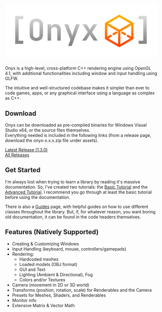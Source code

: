 # ![Onyx Logo](logo.png)
Onyx is a high-level, cross-platform C++ rendering engine using OpenGL 4.1, with additional functionalities including window and input handling using GLFW.  

The intuitive and well-structured codebase makes it simpler than ever to code games, apps, or any graphical interface using a language as complex as C++.  

## Download
Onyx can be downloaded as pre-compiled binaries for Windows Visual Studio x64, or the source files themselves.  
Everything needed is included in the following links (from a release page, download the onyx-x.x.x.zip file under assets).

[Latest Release (1.3.0)](https://github.com/jopo86/onyx/releases/tag/v1.3.0)  
[All Releases](https://github.com/jopo86/onyx/releases)  

## Get Started
I'm always lost when trying to learn a library by reading it's massive documentation. So, I've created two tutorials: the [Basic Tutorial](https://github.com/jopo86/onyx/wiki/Basic-Tutorial) and the [Advanced Tutorial](https://github.com/jopo86/onyx/wiki/Advanced-Tutorial). I recommend you go through at least the basic tutorial before using the documentation.  

There is also a [Guides](https://github.com/jopo86/onyx/wiki/guides) page, with helpful guides on how to use different classes throughout the library. But, if, for whatever reason, you want boring old documentation, it can be found in the code headers themselves.  

## Features (Natively Supported)
- Creating & Customizing Windows
- Input Handling (keyboard, mouse, controllers/gamepads)
- Rendering:
  - Hardcoded meshes
  - Loaded models (OBJ format)
  - GUI and Text
  - Lighting (Ambient & Directional), Fog
  - Colors and/or Textures
- Camera (movement in 2D or 3D world)
- Transforms (position, rotation, scale) for Renderables and the Camera
- Presets for Meshes, Shaders, and Renderables
- Monitor info
- Extensive Matrix & Vector Math
